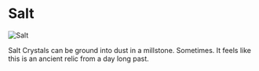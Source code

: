 # Salt

![Salt](item:betterwithaddons:salt@0)

Salt Crystals can be ground into dust in a millstone. Sometimes. It feels like this is an ancient relic from a day long past.